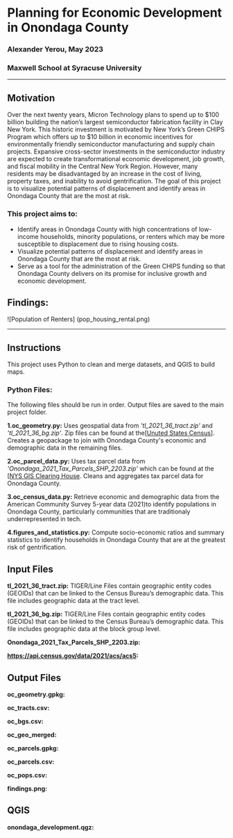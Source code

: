 # Planning for Economic Development in Onondaga County
### Alexander Yerou, May 2023
### Maxwell School at Syracuse University

___
## Motivation
Over the next twenty years, Micron Technology plans to spend up to $100 billion building the nation’s largest semiconductor fabrication facility in Clay New York. This historic investment is motivated by New York’s Green CHIPS Program which offers up to $10 billion in economic incentives for environmentally friendly semiconductor manufacturing and supply chain projects. Expansive cross-sector investments in the semiconductor industry are expected to create transformational economic development, job growth, and fiscal mobility in the Central New York Region. However, many residents may be disadvantaged by an increase in the cost of living, property taxes, and inability to avoid gentrification. The goal of this project is to visualize potential patterns of displacement and identify areas in Onondaga County that are the most at risk.  

### This project aims to:
- Identify areas in Onondaga County with high concentrations of low-income households, minority populations, or renters which may be more susceptible to displacement due to rising housing costs.
- Visualize potential patterns of displacement and identify areas in Onondaga County that are the most at risk. 
- Serve as a tool for the administration of the Green CHIPS funding so that Onondaga County delivers on its promise for inclusive growth and economic development.

## Findings:

![Population of Renters] (pop_housing_rental.png)
___

## Instructions
This project uses Python to clean and merge datasets, and QGIS to build maps.

### Python Files:
The following files should be run in order. Output files are saved to the main project folder.

**1.oc_geometry.py:** Uses geospatial data from *'tl_2021_36_tract.zip'* and *'tl_2021_36_bg.zip'*.
Zip files can be found at the[[Unuted States Census](https://www.census.gov/geographies/mapping-files/time-series/geo/tiger-line-file.2021.html#list-tab-790442341)].
Creates a geopackage to join with Onondaga County's economic and demographic data in the remaining files.

**2.oc_parcel_data.py:** Uses tax parcel data from *'Onondaga_2021_Tax_Parcels_SHP_2203.zip'* 
which can be found at the [[NYS GIS Clearing House](https://gis.ny.gov/parcels). 
Cleans and aggregates tax parcel data for Onondaga County. 

**3.oc_census_data.py:** Retrieve economic and demographic data from 
the American Community Survey 5-year data (2021)to identify populations in 
Onondaga County, particularly communities that are 
traditionaly underrepresented in tech. 

**4.figures_and_statistics.py:** Compute socio-economic ratios and summary statistics 
to identify households in Onondaga County that are at the greatest risk of gentrification.

## Input Files
**tl_2021_36_tract.zip:** TIGER/Line Files contain geographic 
entity codes (GEOIDs) that can be linked to the Census Bureau’s demographic data.
This file includes geographic data at the tract level.

**tl_2021_36_bg.zip:** TIGER/Line Files contain geographic 
entity codes (GEOIDs) that can be linked to the Census Bureau’s demographic data.
This file includes geographic data at the block group level.

**Onondaga_2021_Tax_Parcels_SHP_2203.zip:**

**https://api.census.gov/data/2021/acs/acs5:**

## Output Files
**oc_geometry.gpkg:** 

**oc_tracts.csv:**

**oc_bgs.csv:**

**oc_geo_merged:**

**oc_parcels.gpkg:**

**oc_parcels.csv:**

**oc_pops.csv:**

**findings.png:**

## QGIS
**onondaga_development.qgz:**




















